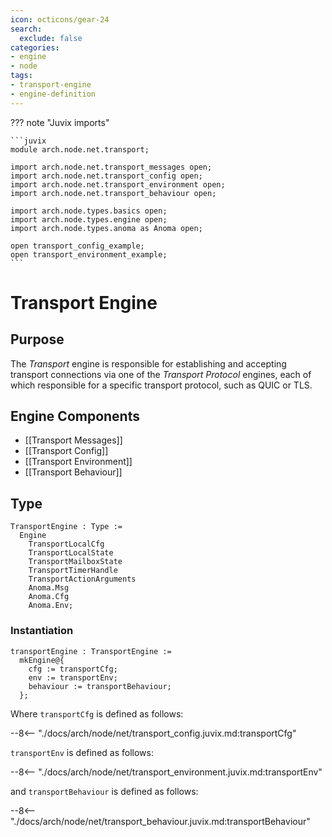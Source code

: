 ```yaml
---
icon: octicons/gear-24
search:
  exclude: false
categories:
- engine
- node
tags:
- transport-engine
- engine-definition
---
```


??? note "Juvix imports"

    ```juvix
    module arch.node.net.transport;

    import arch.node.net.transport_messages open;
    import arch.node.net.transport_config open;
    import arch.node.net.transport_environment open;
    import arch.node.net.transport_behaviour open;

    import arch.node.types.basics open;
    import arch.node.types.engine open;
    import arch.node.types.anoma as Anoma open;

    open transport_config_example;
    open transport_environment_example;
    ```

# Transport Engine

## Purpose

<!-- --8<-- [start:purpose] -->
The *Transport* engine is responsible for establishing and accepting transport connections
via one of the *Transport Protocol* engines,
each of which responsible for a specific transport protocol, such as QUIC or TLS.
<!-- --8<-- [end:purpose] -->

## Engine Components

- [[Transport Messages]]
- [[Transport Config]]
- [[Transport Environment]]
- [[Transport Behaviour]]

## Type

<!-- --8<-- [start:TransportEngine] -->
```juvix
TransportEngine : Type :=
  Engine
    TransportLocalCfg
    TransportLocalState
    TransportMailboxState
    TransportTimerHandle
    TransportActionArguments
    Anoma.Msg
    Anoma.Cfg
    Anoma.Env;
```
<!-- --8<-- [end:TransportEngine] -->

### Instantiation

<!-- --8<-- [start:transportEngine] -->
```juvix
transportEngine : TransportEngine :=
  mkEngine@{
    cfg := transportCfg;
    env := transportEnv;
    behaviour := transportBehaviour;
  };
```
<!-- --8<-- [end:transportEngine] -->

Where `transportCfg` is defined as follows:

--8<-- "./docs/arch/node/net/transport_config.juvix.md:transportCfg"

`transportEnv` is defined as follows:

--8<-- "./docs/arch/node/net/transport_environment.juvix.md:transportEnv"

and `transportBehaviour` is defined as follows:

--8<-- "./docs/arch/node/net/transport_behaviour.juvix.md:transportBehaviour"
